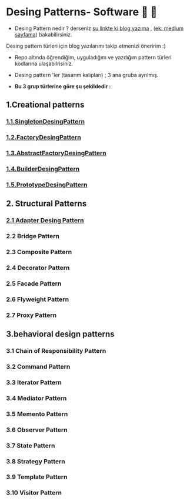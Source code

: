 # Desing Patterns- Software :honey_pot: :panda_face:

- Desing Pattern nedir ?  derseniz [şu linkte ki blog yazıma](https://sumeyyekilic.github.io/hydejack/2020-06-07-desing-pattern/) , ([ek: medium sayfama](https://medium.com/@sumeyyekilic/desi%CC%87ng-pattern-e85c89fd5075)) bakabilirsiniz. 

Desing pattern türleri için blog yazılarımı takip etmenizi öneririm :)

- Repo altında öğrendiğim, uyguladığım ve yazdığım pattern türleri kodlarına ulaşabilrisiniz.

- Desing pattern 'ler (tasarım kalıpları) ; 3 ana gruba ayrılmış.

- **Bu 3 grup türlerine göre şu şekildedir :**

## 1.Creational patterns 
### [1.1.SingletonDesingPattern](https://github.com/sumeyyekilic/DesingPatterns-software/tree/master/1.SingletonDesingPattern)
### [1.2.FactoryDesingPattern](https://github.com/sumeyyekilic/DesingPatterns-software/tree/master/2.FactoryDesingPattern)
### [1.3.AbstractFactoryDesingPattern](https://github.com/sumeyyekilic/DesingPatterns-software/tree/master/3.AbstractFactoryDesingPattern)
### [1.4.BuilderDesingPattern](https://github.com/sumeyyekilic/DesingPatterns-software/tree/master/4.BuilderDesingPattern)
### [1.5.PrototypeDesingPattern](https://github.com/sumeyyekilic/DesingPatterns-software/tree/master/5.PrototypeDesingPattern)

## 2. Structural Patterns
### [2.1 Adapter Desing Pattern](https://github.com/sumeyyekilic/DesingPatterns-software/tree/master/6.AdapterDesingPattern/AdapterDesingPattern)
### 2.2 Bridge  Pattern
### 2.3 Composite Pattern
### 2.4 Decorator Pattern
### 2.5 Facade Pattern
### 2.6 Flyweight Pattern
### 2.7 Proxy Pattern


## 3.behavioral design patterns
### 3.1 Chain of Responsibility Pattern
### 3.2 Command Pattern
### 3.3 Iterator Pattern
### 3.4 Mediator Pattern
### 3.5 Memento Pattern
### 3.6 Observer Pattern
### 3.7 State Pattern
### 3.8 Strategy Pattern
### 3.9 Template Pattern
### 3.10 Visitor Pattern